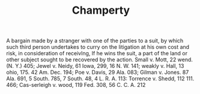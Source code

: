 ---
title: Champerty
letter: C
permalink: "/definitions/bld-champerty.html"
body: 'A bargain made by a stranger with one of the parties to a suit, by which such
  third person undertakes to curry on the litigation at his own cost and risk, in
  consideration of receivlng, lf he wins the suit, a part of the land or other subject
  sought to be recovered by the action. Small v. Mott, 22 wend. (N. Y.) 405; Jewel
  v. Neidy, 61 Iowa, 299, 16 N. W. 141; weakly v. Hall, 13 ohio, 175. 42 Am. Dec.
  194; Poe v. Davis, 29 Ala. 083; Gilman v. Jones. 87 Ala. 691, 5 South. 785, 7 South.
  48, 4 L. R. A. 113: Torrence v. Shedd, 112 111. 466; Cas-serleigh v. wood, 119 Fed.
  308, 56 C. C. A. 212'
published_at: '2018-07-07'
source: Black's Law Dictionary 2nd Ed (1910)
layout: post
---